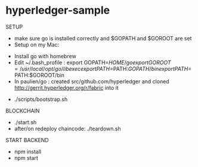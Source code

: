 # hyperledger-sample

SETUP

- make sure go is installed correctly and $GOPATH and $GOROOT are set
- Setup on my Mac:
* Install go with homebrew
* Edit ~/.bash_profile :
export GOPATH=$HOME/go
export GOROOT=/usr/local/opt/go/libexec
export PATH=$PATH:$GOPATH/bin
export PATH=$PATH:$GOROOT/bin
* In paulien/go : created src/github.com/hyperledger and cloned http://gerrit.hyperledger.org/r/fabric into it 
- ./scripts/bootstrap.sh


BLOCKCHAIN

- ./start.sh
- after/on redeploy chaincode: ./teardown.sh

START BACKEND
- npm install
- npm start

